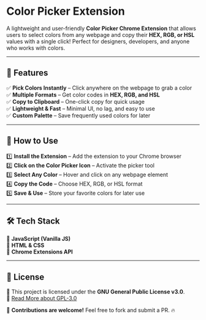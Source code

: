 # **Color Picker Extension**  

A lightweight and user-friendly **Color Picker Chrome Extension** that allows users to select colors from any webpage and copy their **HEX, RGB, or HSL** values with a single click! Perfect for designers, developers, and anyone who works with colors.  

---

## 🚀 **Features**  
✅ **Pick Colors Instantly** – Click anywhere on the webpage to grab a color  
✅ **Multiple Formats** – Get color codes in **HEX, RGB, and HSL**  
✅ **Copy to Clipboard** – One-click copy for quick usage  
✅ **Lightweight & Fast** – Minimal UI, no lag, and easy to use  
✅ **Custom Palette** – Save frequently used colors for later  

---

## 📌 **How to Use**  
1️⃣ **Install the Extension** – Add the extension to your Chrome browser  
2️⃣ **Click on the Color Picker Icon** – Activate the picker tool  
3️⃣ **Select Any Color** – Hover and click on any webpage element  
4️⃣ **Copy the Code** – Choose HEX, RGB, or HSL format  
5️⃣ **Save & Use** – Store your favorite colors for later use  

---

## 🛠️ **Tech Stack**  
🔹 **JavaScript (Vanilla JS)**  
🔹 **HTML & CSS**  
🔹 **Chrome Extensions API**  

---

## 📜 **License**  
🔹 This project is licensed under the **GNU General Public License v3.0**.  
🔗 [Read More about GPL-3.0](https://www.gnu.org/licenses/gpl-3.0.html)  


🚀 **Contributions are welcome!** Feel free to fork and submit a PR. 🔥  
